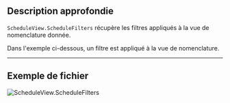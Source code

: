 ## Description approfondie
`ScheduleView.ScheduleFilters` récupère les filtres appliqués à la vue de nomenclature donnée.

Dans l'exemple ci-dessous, un filtre est appliqué à la vue de nomenclature.
___
## Exemple de fichier

![ScheduleView.ScheduleFilters](./Revit.Elements.Views.ScheduleView.ScheduleFilters_img.jpg)
